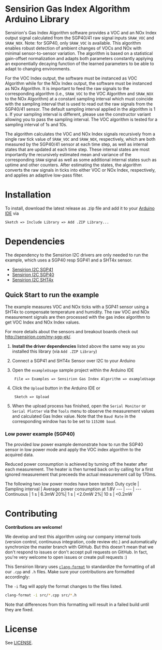 # Sensirion Gas Index Algorithm Arduino Library

Sensirion's Gas Index Algorithm software provides a VOC and an NOx Index output signal calculated from the SGP40/41 raw
signal inputs `SRAW_VOC` and `SRAW_NOX`. Note: for SGP40, only `SRAW_VOC` is available. This algorithm enables robust detection of
ambient changes of VOCs and NOx with minimal sensor-to-sensor variation. The algorithm is based on a statistical gain-offset
normalization and adapts both parameters constantly applying an exponentially decaying function of the learned parameters to
be able to adapt to changing environments.

For the VOC Index output, the software must be instanced as VOC Algorithm while for the NOx Index output, the software must
be instanced as NOx Algorithm. It is important to feed the raw signals to the corresponding algorithm (i.e., `SRAW_VOC` to the
VOC Algorithm and `SRAW_NOX` to the NOx Algorithm) at a constant sampling interval which must coincide with the sampling
interval that is used to read out the raw signals from the SGP40/41 sensor. The default sampling interval applied in the
algorithm is 1 s. If your sampling interval is different, please use the constructor variant allowing you to pass the 
sampling interval. The VOC algorithm is tested for a sampling interval of 1s and 10s. 

The algorithm calculates the VOC and NOx Index signals recursively from a single raw tick value of `SRAW_VOC` and `SRAW_NOX`,
respectively, which are both measured by the SGP40/41 sensor at each time step, as well as internal states that are updated
at each time step. These internal states are most importantly the recursively estimated mean and variance of the
corresponding `SRAW` signal as well as some additional internal states such as uptime and other counters. After estimating the
states, the algorithm converts the raw signals in ticks into either VOC or NOx Index, respectively, and applies an adaptive
low-pass filter.

# Installation

To install, download the latest release as .zip file and add it to your
[Arduino IDE](http://www.arduino.cc/en/main/software) via

	Sketch => Include Library => Add .ZIP Library...

# Dependencies

The dependency to the Sensirion I2C drivers are only needed to run the example, which uses a SGP40 resp SGP41 and a SHT4x sensor.

* [Sensirion I2C SGP41](https://github.com/Sensirion/arduino-i2c-sgp41)
* [Sensirion I2C SGP40](https://github.com/Sensirion/arduino-i2c-sgp40)
* [Sensirion I2C SHT4x](https://github.com/Sensirion/arduino-i2c-sht4x)


## Quick Start to run the example

The example measures VOC and NOx ticks with a SGP41 sensor using a SHT4x to compensate temperature and humidity.
The raw VOC and NOx measurement signals are then processed with the gas index algorithm to get VOC Index and NOx Index values.

For more details about the sensors and breakout boards check out http://sensirion.com/my-sgp-ek/.

1. **Install the driver dependencies** listed above the same way as you installed this library (via `Add .ZIP Library`)


2. Connect a SGP41 and SHT4x Sensor over I2C to your Arduino


3. Open the `exampleUsage` sample project within the Arduino IDE

        File => Examples => Sensirion Gas Index Algorithm => exampleUsage

4. Click the `Upload` button in the Arduino IDE or

        Sketch => Upload

5. When the upload process has finished, open the `Serial Monitor` or `Serial
   Plotter` via the `Tools` menu to observe the measurement values and calculated 
   Gas Index value. Note that the `Baud Rate` in the corresponding window has to be set to `115200 baud`.


### Low power example (SGP40)
The provided low power example demonstrate how to run the SGP40 sensor in low power mode and apply the VOC index algorithm to the acquired data. 

Reduced power consumption is achieved by turning off the heater after each measurement. The heater is then turned back on by calling for a first ignored measurement that preceeds the actual measurement call by 170ms.

The following two low power modes have been tested:
Duty cycle | Sampling interval | Average  power  consumption at 1.8V
 --- | --- | --- 
Continuous | 1 s | 6.3mW
20%| 1 s | <2.0mW
2%| 10 s | <0.2mW




# Contributing

**Contributions are welcome!**

We develop and test this algorithm using our company internal tools (version
control, continuous integration, code review etc.) and automatically
synchronize the master branch with GitHub. But this doesn't mean that we don't
respond to issues or don't accept pull requests on GitHub. In fact, you're very
welcome to open issues or create pull requests :)

This Sensirion library uses
[`clang-format`](https://releases.llvm.org/download.html) to standardize the
formatting of all our `.cpp` and `.h` files. Make sure your contributions are
formatted accordingly:

The `-i` flag will apply the format changes to the files listed.

```bash
clang-format -i src/*.cpp src/*.h
```

Note that differences from this formatting will result in a failed build until
they are fixed.

# License

See [LICENSE](LICENSE).
